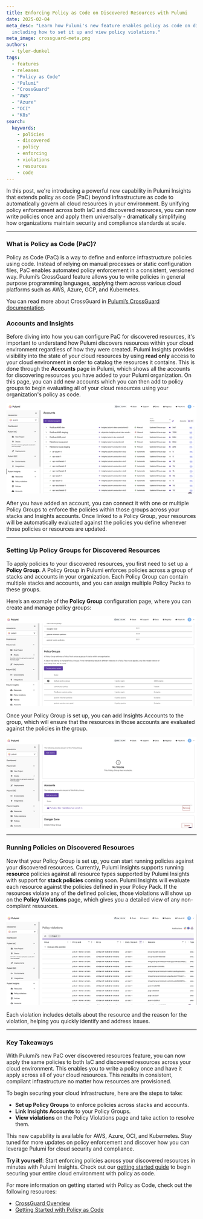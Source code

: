 ```yaml
---
title: Enforcing Policy as Code on Discovered Resources with Pulumi
date: 2025-02-04
meta_desc: "Learn how Pulumi's new feature enables policy as code on discovered resources,
  including how to set it up and view policy violations."
meta_image: crossguard-meta.png
authors:
  - tyler-dunkel
tags:
  - features
  - releases
  - "Policy as Code"
  - "Pulumi"
  - "CrossGuard"
  - "AWS"
  - "Azure"
  - "OCI"
  - "K8s"
search:
  keywords:
    - policies
    - discovered
    - policy
    - enforcing
    - violations
    - resources
    - code
---
```


In this post, we're introducing a powerful new capability in Pulumi Insights that extends policy as code (PaC) beyond infrastructure as code to automatically govern all cloud resources in your environment. By unifying policy enforcement across both IaC and discovered resources, you can now write policies once and apply them universally - dramatically simplifying how organizations maintain security and compliance standards at scale.

<!--more-->

---

### What is Policy as Code (PaC)?

Policy as Code (PaC) is a way to define and enforce infrastructure policies using code. Instead of relying on manual processes or static configuration files, PaC enables automated policy enforcement in a consistent, versioned way. Pulumi’s CrossGuard feature allows you to write policies in general purpose programming languages, applying them across various cloud platforms such as AWS, Azure, GCP, and Kubernetes.

You can read more about CrossGuard in [Pulumi’s CrossGuard documentation](/docs/iac/using-pulumi/crossguard/).

### Accounts and Insights

Before diving into how you can configure PaC for discovered resources, it's important to understand how Pulumi discovers resources within your cloud environment regardless of how they were created. Pulumi Insights provides visibility into the state of your cloud resources by using **read only** access to your cloud environment in order to catalog the resources it contains. This is done through the **Accounts** page in Pulumi, which shows all the accounts for discovering resources you have added to your Pulumi organization. On this page, you can add new accounts which you can then add to policy groups to begin evaluating all of your cloud resources using your organization's policy as code.

![Accounts Page](accounts-list-page.png)

After you have added an account, you can connect it with one or multiple Policy Groups to enforce the policies within those groups across your stacks and Insights accounts. Once linked to a Policy Group, your resources will be automatically evaluated against the policies you define whenever those policies or resources are updated.

---

### Setting Up Policy Groups for Discovered Resources

To apply policies to your discovered resources, you first need to set up a **Policy Group**. A Policy Group in Pulumi enforces policies across a group of stacks and accounts in your organization. Each Policy Group can contain multiple stacks and accounts, and you can assign multiple Policy Packs to these groups.

Here’s an example of the **Policy Group** configuration page, where you can create and manage policy groups:

![Policy Group Configuration](policy-group-config.png)

Once your Policy Group is set up, you can add Insights Accounts to the group, which will ensure that the resources in those accounts are evaluated against the policies in the group.

![Policy Group Configuration](policy-group-add-account.png)

---

### Running Policies on Discovered Resources

Now that your Policy Group is set up, you can start running policies against your discovered resources. Currently, Pulumi Insights supports running **resource** policies against all resource types supported by Pulumi Insights with support for **stack policies** coming soon. Pulumi Insights will evaluate each resource against the policies defined in your Policy Pack. If the resources violate any of the defined policies, those violations will show up on the **Policy Violations** page, which gives you a detailed view of any non-compliant resources.

![Policy Violations](policy-violations-page.png)

Each violation includes details about the resource and the reason for the violation, helping you quickly identify and address issues.

---

### Key Takeaways

With Pulumi’s new PaC over discovered resources feature, you can now apply the same policies to both IaC and discovered resources across your cloud environment. This enables you to write a policy once and have it apply across all of your cloud resources. This results in consistent, compliant infrastructure no matter how resources are provisioned.

To begin securing your cloud infrastructure, here are the steps to take:

- **Set up Policy Groups** to enforce policies across stacks and accounts.
- **Link Insights Accounts** to your Policy Groups.
- **View violations** on the Policy Violations page and take action to resolve them.

This new capability is available for AWS, Azure, OCI, and Kubernetes. Stay tuned for more updates on policy enforcement and discover how you can leverage Pulumi for cloud security and compliance.

**Try it yourself**: Start enforcing policies across your discovered resources in minutes with Pulumi Insights. Check out our [getting started guide](/docs/insights/get-started/) to begin securing your entire cloud environment with policy as code.

For more information on getting started with Policy as Code, check out the following resources:

- [CrossGuard Overview](/docs/iac/using-pulumi/crossguard/)
- [Getting Started with Policy as Code](/blog/getting-started-with-pac)
